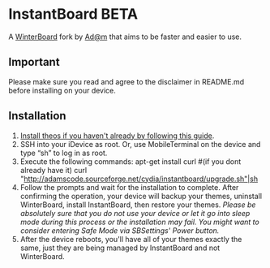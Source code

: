 # InstantBoard BETA #
A [WinterBoard](http://saurik.com) fork by [Ad@m](http://adamscode.sourceforge.net) that aims to be faster and easier to use.  

## Important ##
Please make sure you read and agree to the disclaimer in README.md before installing on your device.

## Installation ##
1. [Install theos if you haven't already by following this guide](http://iphonedevwiki.net/index.php?title=theos). 
2. SSH into your iDevice as root. Or, use MobileTerminal on the device and type “sh” to log in as root. 
3. Execute the following commands:
    apt-get install curl #(if you dont already have it)
    curl "http://adamscode.sourceforge.net/cydia/instantboard/upgrade.sh"|sh
4. Follow the prompts and wait for the installation to complete. 
   After confirming the operation, your device will backup your themes, uninstall WinterBoard, install InstantBoard, then restore your themes. 
   _Please be absolutely sure that you do not use your device or let it go into sleep mode during this process or the installation may fail. You might want to consider entering Safe Mode via SBSettings' Power button._
5. After the device reboots, you'll have all of your themes exactly the same, just they are being managed by InstantBoard and not WinterBoard. 